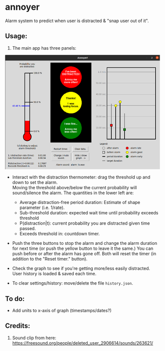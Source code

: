 # annoyer
Alarm system to predict when user is distracted &amp; "snap user out of it".

## Usage:
1) The main app has three panels:

![Screenshot](https://github.com/andsmith/annoyer/blob/main/Screenshot.png?raw=true)

* Interact with the distraction thermometer:  drag the threshold up and down to set the alarm.  
  Moving the threshold above/below the current probability will sound/silence the alarm.  The quantities in the lower left are:
  * Average distraction-free period duration:  Estimate of shape parameter (i.e. 1/rate).
  * Sub-threshold duration:  expected wait time until probability exceeds threshold
  * P(distraction|t):  current probability you are distracted given time passed.
  * Exceeds threshold in:  countdown timer.
  
  
* Push the three buttons to stop the alarm and change the alarm duration for next time (or push the yellow button to leave it the same.)
You can push before or after the alarm has gone off.  Both will reset the timer (in addition to the "Reset timer." button).
  

* Check the graph to see if you're getting more/less easily distracted.  User history is loaded & saved each time. 

* To clear settings/history:  move/delete the file `history.json`.
## To do:
* Add units to x-axis of graph (timestamps/dates?)
## Credits:
1) Sound clip from here: https://freesound.org/people/deleted_user_2906614/sounds/263621/
